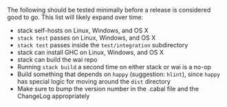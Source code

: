 The following should be tested minimally before a release is considered good
to go. This list will likely expand over time:

* stack self-hosts on Linux, Windows, and OS X
* `stack test` passes on Linux, Windows, and OS X
* `stack test` passes inside the `test/integration` subdirectory
* stack can install GHC on Linux, Windows, and OS X
* stack can build the wai repo
* Running `stack build` a second time on either stack or wai is a no-op
* Build something that depends on `happy` (suggestion: `hlint`), since `happy` has special logic for moving around the `dist` directory
* Make sure to bump the version number in the .cabal file and the ChangeLog appropriately